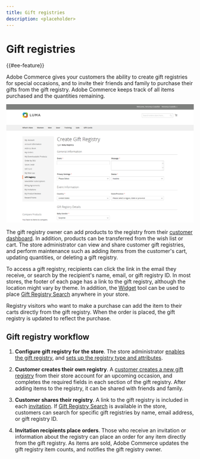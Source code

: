 ```yaml
---
title: Gift registries
description: <placeholder>
---
```

# Gift registries

{{#ee-feature}}

Adobe Commerce gives your customers the ability to create gift registries for special occasions, and to invite their friends and family to purchase their gifts from the gift registry. Adobe Commerce keeps track of all items purchased and the quantities remaining.

![Example storefront - baby gift registry](./assets/storefront-gift-registry-create-baby-info.png)<!-- zoom -->

The gift registry owner can add products to the registry from their [customer dashboard](gift-registry-storefront.md#gift-registry-information). In addition, products can be transferred from the wish list or cart. The store administrator can view and share customer gift registries, and perform maintenance such as adding items from the customer's cart, updating quantities, or deleting a gift registry.

To access a gift registry, recipients can click the link in the email they receive, or search by the recipient's name, email, or gift registry ID. In most stores, the footer of each page has a link to the gift registry, although the location might vary by theme. In addition, the [Widget](../content-design/widgets.md) tool can be used to place [Gift Registry Search](gift-registry-search.md) anywhere in your store.

Registry visitors who want to make a purchase can add the item to their carts directly from the gift registry. When the order is placed, the gift registry is updated to reflect the purchase.

## Gift registry workflow

1. **Configure gift registry for the store**. The store administrator [enables the gift registry](gift-registry-configure.md), and [sets up the registry type and attributes](gift-registry-create.md).

1. **Customer creates their own registry**. A [customer creates a new gift registry](gift-registry-storefront.md#create-a-new-gift-registry) from their store account for an upcoming occasion, and completes the required fields in each section of the gift registry. After adding items to the registry, it can be shared with friends and family.

1. **Customer shares their registry**. A link to the gift registry is included in each [invitation](gift-registry-storefront.md#share-a-gift-registry). If [Gift Registry Search](gift-registry-search.md) is available in the store, customers can search for specific gift registries by name, email address, or gift registry ID.

1. **Invitation recipients place orders**. Those who receive an invitation or information about the registry can place an order for any item directly from the gift registry. As items are sold, Adobe Commerce updates the gift registry item counts, and notifies the gift registry owner.
